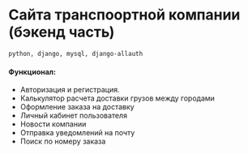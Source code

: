# Сайта транспоортной компании (бэкенд часть) 

```
python, django, mysql, django-allauth
```

#### Функционал: 
- Авторизация и регистрация.
- Калькулятор расчета доставки грузов между городами
- Оформление заказа на доставку
- Личный кабинет пользователя 
- Новости компании
- Отправка уведомлений на почту
- Поиск по номеру заказа
